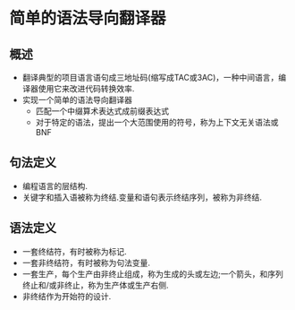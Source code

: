 # 简单的语法导向翻译器
## 概述
- 翻译典型的项目语言语句成三地址码(缩写成TAC或3AC)，一种中间语言，编译器使用它来改进代码转换效率.
- 实现一个简单的语法导向翻译器
	- 匹配一个中缀算术表达式成前缀表达式
	- 对于特定的语法，提出一个大范围使用的符号，称为上下文无关语法或BNF

## 句法定义
- 编程语言的层结构.
- 关键字和插入语被称为终结.变量和语句表示终结序列，被称为非终结.

## 语法定义
- 一套终结符，有时被称为标记.
- 一套非终结符，有时被称为句法变量.
- 一套生产，每个生产由非终止组成，称为生成的头或左边;一个箭头，和序列终止和/或非终止，称为生产体或生产右侧.
- 非终结作为开始符的设计.